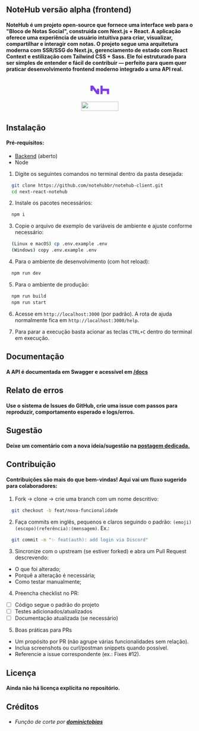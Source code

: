 
## NoteHub versão alpha (frontend)

#### NoteHub é um projeto open-source que fornece uma interface web para o "Bloco de Notas Social", construída com Next.js + React. A aplicação oferece uma experiência de usuário intuitiva para criar, visualizar, compartilhar e interagir com notas. O projeto segue uma arquitetura moderna com SSR/SSG do Next.js, gerenciamento de estado com React Context e estilização com Tailwind CSS + Sass. Ele foi estruturado para ser simples de entender e fácil de contribuir — perfeito para quem quer praticar desenvolvimento frontend moderno integrado a uma API real.

<br>

<div align="center">
  <a href="https://notehub.com.br">
    <img width="10%" height="10%" src="https://github.com/notehubbr/notehub-api/blob/main/src/main/resources/public/imgs/logo.png">
  </a>
</div>
<br>
<div align="center">
  <a href="https://github.com/notehubbr/notehub-client/releases/tag/v1.5">
    <img width="100px" height="25px" src="https://img.shields.io/badge/notehub-v1.5-7c3aed">
  </a>
</div>

## Instalação
#### Pré-requisitos:

  - [Backend](https://github.com/notehubbr/notehub-api) (aberto)
  - Node
  
  1. Digite os seguintes comandos no terminal dentro da pasta desejada:
  ```bash
    git clone https://github.com/notehubbr/notehub-client.git
    cd next-react-notehub
  ```

  2. Instale os pacotes necessários:
  ```bash
    npm i
  ```

  3. Copie o arquivo de exemplo de variáveis de ambiente e ajuste conforme necessário:
  ```bash
    (Linux e macOS) cp .env.example .env
    (Windows) copy .env.example .env
  ```

  4. Para o ambiente de desenvolvimento (com hot reload):
  ```bash
    npm run dev
  ```

  5. Para o ambiente de produção:
  ```bash
    npm run build
    npm run start
  ```

  6. Acesse em `http://localhost:3000` (por padrão). A rota de ajuda normalmente fica em `http://localhost:3000/help`.

  7. Para parar a execução basta acionar as teclas `CTRL+C` dentro do terminal em execução.

## Documentação
#### A API é documentada em Swagger e acessível em <a href="https://api.notehub.com.br/docs">/docs</a>

## Relato de erros
#### Use o sistema de Issues do GitHub, crie uma issue com passos para reproduzir, comportamento esperado e logs/erros.

## Sugestão
#### Deixe um comentário com a nova ideia/sugestão na <a href="https://notehub.com.br/notehub/52b89a65-1c87-4692-9bf8-5096b674fa40">postagem dedicada.</a>

## Contribuição
#### Contribuições são mais do que bem-vindas! Aqui vai um fluxo sugerido para colaboradores:

  1. Fork -> clone -> crie uma branch com um nome descritivo:
  ```bash
    git checkout -b feat/nova-funcionalidade
  ```

  2. Faça commits em inglês, pequenos e claros seguindo o padrão: `(emoji) (escopo)(referência):(mensagem)`. Ex.:
  ```bash
    git commit -m "✨ feat(auth): add login via Discord"
  ```

  3. Sincronize com o upstream (se estiver forked) e abra um Pull Request descrevendo:
  - O que foi alterado;
  - Porquê a alteração é necessária;
  - Como testar manualmente;

  4. Preencha checklist no PR:
  - [ ] Código segue o padrão do projeto
  - [ ] Testes adicionados/atualizados
  - [ ] Documentação atualizada (se necessário)

  5. Boas práticas para PRs
  - Um propósito por PR (não agrupe várias funcionalidades sem relação).
  - Inclua screenshots ou curl/postman snippets quando possível.
  - Referencie a issue correspondente (ex.: Fixes #12).

## Licença
#### Ainda não há licença explícita no repositório.

## Créditos

  - ###### Função de corte por <a href="https://github.com/dominictobias/react-image-crop/blob/master/src/ReactCrop.tsx">***dominictobias***</a>
